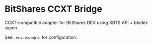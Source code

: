 # BitShares CCXT Bridge

CCXT-compatible adapter for BitShares DEX using XBTS API + btsdex signer.

See `.env.example` for configuration.
